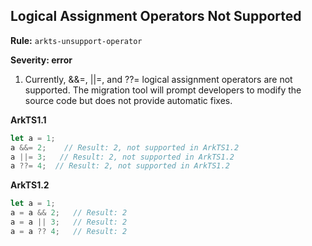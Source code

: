 ## Logical Assignment Operators Not Supported

**Rule:** `arkts-unsupport-operator`

**Severity: error**

1. Currently, &&=, ||=, and ??= logical assignment operators are not supported. The migration tool will prompt developers to modify the source code but does not provide automatic fixes.

**ArkTS1.1**

```typescript
let a = 1;
a &&= 2;    // Result: 2, not supported in ArkTS1.2
a ||= 3;   // Result: 2, not supported in ArkTS1.2
a ??= 4;  // Result: 2, not supported in ArkTS1.2
```

**ArkTS1.2**

```typescript
let a = 1;
a = a && 2;   // Result: 2
a = a || 3;   // Result: 2
a = a ?? 4;   // Result: 2
```